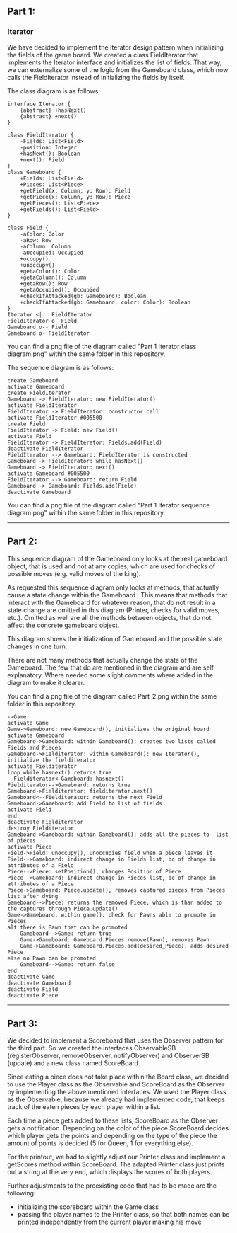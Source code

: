 Part 1:
---
### Iterator

We have decided to implement the Iterator design pattern when initializing the fields of the game board. We created a class FieldIterator that implements the Iterator interface and initializes the list of fields. That way, we can externalize some of the logic from the Gameboard class, which now calls the FieldIterator instead of initializing the fields by itself.

The class diagram is as follows:

```puml
interface Iterator {
    {abstract} +hasNext()
    {abstract} +next()
}

class FieldIterator {
    -Fields: List<Field>
    -position: Integer
    +hasNext(): Boolean
    +next(): Field
}
class Gameboard {
    +Fields: List<Field>
    +Pieces: List<Piece>
    +getField(x: Column, y: Row): Field
    +getPiece(x: Column, y: Row): Piece
    +getPieces(): List<Piece>
    +getFields(): List<Field> 
}

class Field {
    -aColor: Color
    -aRow: Row
    -aColumn: Column
    -aOccupied: Occupied
    +occupy()
    +unoccupy()
    +getaColor(): Color
    +getaColumn(): Column
    +getaRow(): Row
    +getaOccupied(): Occupied
    +checkIfAttacked(gb: Gameboard): Boolean
    +checkIfAttacked(gb: Gameboard, color: Color): Boolean
}
Iterator <|.. FieldIterator
FieldIterator o- Field
Gameboard o-- Field
Gameboard o- FieldIterator
```
You can find a png file of the diagram called "Part 1 Iterator class diagram.png" within the same folder in this repository.


The sequence diagram is as follows:

```puml
create Gameboard
activate Gameboard
create FieldIterator
Gameboard -> FieldIterator: new FieldIterator()
activate FieldIterator
FieldIterator -> FieldIterator: constructor call
activate FieldIterator #005500
create Field
FieldIterator -> Field: new Field()
activate Field
FieldIterator -> FieldIterator: Fields.add(Field)
deactivate FieldIterator
FieldIterator --> Gameboard: FieldIterator is constructed
Gameboard -> FieldIterator: while hasNext()
Gameboard -> FieldIterator: next()
activate Gameboard #005500
FieldIterator --> Gameboard: return Field
Gameboard -> Gameboard: Fields.add(Field)
deactivate Gameboard
```
You can find a png file of the diagram called "Part 1 Iterator sequence diagram.png" within the same folder in this repository.

---
Part 2:
---

This sequence diagram of the Gameboard only looks at the real gameboard object, that is used and not at any copies, 
which are used for checks of possible moves (e.g. valid moves of the king).

As requested this sequence diagram only looks at methods, that actually cause a state change within the Gameboard . This
means that methods that interact with the Gameboard for whatever reason, that do not result in a state change are omitted
 in this diagram (Printer, checks for valid moves, etc.). Omitted as well are all the methods between objects, that do not affect
 the concrete gameboard object.
 
This diagram shows the initialization of Gameboard and the possible state changes in one turn.

There are not many methods that actually change the state of the Gameboard. The few that do are mentioned in the diagram
and are self explanatory. Where needed some slight comments where added in the diagram to make it clearer.
 
You can find a png file of the diagram called Part_2.png within the same folder in this repository.

```puml
->Game
activate Game
Game->Gameboard: new Gameboard(), initializes the original board
activate Gameboard
Gameboard->Gameboard: within Gameboard(): creates two lists called Fields and Pieces
Gameboard->Fielditerator: within Gameboard(): new Iterator(), initialize the fielditerator
activate Fielditerator
loop while hasnext() returns true
  Fielditerator<-Gameboard: hasnext()
Fielditerator-->Gameboard: returns true
Gameboard->Fielditerator: fielditerator.next()
Gameboard<--Fielditerator: returns the next Field
Gameboard->Gameboard: add Field to list of fields
activate Field
end
deactivate Fielditerator
destroy Fielditerator
Gameboard->Gameboard: within Gameboard(): adds all the pieces to  list of pieces
activate Piece
Field->Field: unoccupy(), unoccupies field when a piece leaves it
Field-->Gameboard: indirect change in Fields list, bc of change in attributes of a Field
Piece-->Piece: setPosition(), changes Position of Piece
Piece-->Gameboard: indirect change in Pieces list, bc of change in attributes of a Piece
Piece->Gameboard: Piece.update(), removes captured pieces from Pieces list after dying
Gameboard-->Piece: returns the removed Piece, which is than added to the captures through Piece.update()
Game->Gameboard: within game(): check for Pawns able to promote in Pieces
alt there is Pawn that can be promoted
    Gameboard-->Game: return true
    Game->Gameboard: Gameboard.Pieces.remove(Pawn), removes Pawn 
    Game->Gameboard: Gameboard.Pieces.add(desired_Piece), adds desired Piece 
else no Pawn can be promoted
    Gameboard-->Game: return false
end
deactivate Game
deactivate Gameboard
deactivate Field
deactivate Piece
```

---
Part 3:
---

We decided to implement a Scoreboard that uses the Observer pattern for the third part. So we created the interfaces ObservableSB (registerObserver, removeObserver, notifyObserver) and ObserverSB (update) and a new class named ScoreBoard. 

Since eating a piece does not take place within the Board class, we decided to use the Player class as the Observable and ScoreBoard as the Observer by implementing the above mentioned interfaces. We used the Player class as the Observable, because we already had implemented code, that keeps track of the eaten pieces by each player within a list.

Each time a piece gets added to these lists, ScoreBoard as the Observer gets a notification. Depending on the color of the piece ScoreBoard decides which player gets the points and depending on the type of the piece the amount of points is decided (5 for Queen, 1 for everything else).

For the printout, we had to slightly adjust our Printer class and implement a getScores method within ScoreBoard. The adapted Printer class just prints out a string at the very end, which displays the scores of both players. 

Further adjustments to the preexisting code that had to be made are the following: 
- initializing the scoreboard within the Game class
- passing the player names to the Printer class, so that both names can be printed independently from the current player making his move